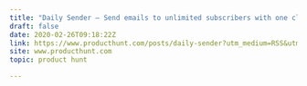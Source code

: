 ```yaml
---
title: "Daily Sender — Send emails to unlimited subscribers with one click."
draft: false
date: 2020-02-26T09:18:22Z
link: https://www.producthunt.com/posts/daily-sender?utm_medium=RSS&utm_source=hune
site: www.producthunt.com
topic: product hunt  

---
```

